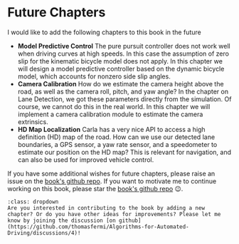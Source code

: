 # Future Chapters

I would like to add the following chapters to this book in the future

* **Model Predictive Control** The pure pursuit controller does not work well when driving curves at high speeds. In this case the assumption of zero slip for the kinematic bicycle model does not apply. In this chapter we will design a model predictive controller based on the dynamic bicycle model, which accounts for nonzero side slip angles. 
* **Camera Calibration** How do we estimate the camera height above the road, as well as the camera roll, pitch, and yaw angle? In the chapter on Lane Detection, we got these parameters directly from the simulation. Of course, we cannot do this in the real world. In this chapter we will implement a camera calibration module to estimate the camera extrinsics.
* **HD Map Localization** Carla has a very nice API to access a high definition (HD) map of the road. How can we use our detected lane boundaries, a GPS sensor, a yaw rate sensor, and a speedometer to estimate our position on the HD map? This is relevant for navigation, and can also be used for improved vehicle control.

If you have some additional wishes for future chapters, please raise an issue on the [book's github repo](https://github.com/thomasfermi/Algorithms-for-Automated-Driving). If you want to motivate me to continue working on this book, please star the [book's github repo](https://github.com/thomasfermi/Algorithms-for-Automated-Driving) 😉. 

```{admonition} Help wanted!
:class: dropdown
Are you interested in contributing to the book by adding a new chapter? Or do you have other ideas for improvements? Please let me know by joining the discussion [on github](https://github.com/thomasfermi/Algorithms-for-Automated-Driving/discussions/4)!
```
